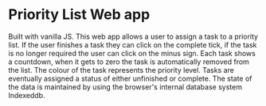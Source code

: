 # Priority List Web app

Built with vanilla JS. This web app allows a user to assign a task to a priority list. If the user finishes a task they can click on the complete tick, if the task is no longer required the user can click on the minus sign. Each task shows a countdown, when it gets to zero the task is automatically removed from the list. The colour of the task represents the priority level. Tasks are eventually assigned a status of either unfinished or complete. The state of the data is maintained by using the browser's internal database system Indexeddb.

